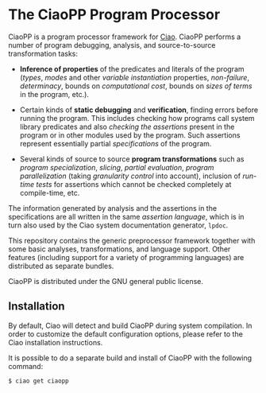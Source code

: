 # The CiaoPP Program Processor

CiaoPP is a program processor framework for
[Ciao](https://github.com/ciao-lang/ciao). CiaoPP performs a number of
program debugging, analysis, and source-to-source transformation
tasks:

 - **Inference of properties** of the predicates and literals of the
   program (*types*, *modes* and other *variable instantiation*
   properties, *non-failure*, *determinacy*, bounds on *computational
   cost*, bounds on *sizes of terms* in the program, etc.).

 - Certain kinds of **static debugging** and **verification**, finding
   errors before running the program. This includes checking how
   programs call system library predicates and also *checking the
   assertions* present in the program or in other modules used by the
   program. Such assertions represent essentially partial
   *specifications* of the program.

 - Several kinds of source to source **program transformations** such
   as *program specialization*, *slicing*, *partial evaluation*,
   *program parallelization* (taking *granularity control* into
   account), inclusion of *run-time tests* for assertions which cannot
   be checked completely at compile-time, etc.

The information generated by analysis and the assertions in the
specifications are all written in the same *assertion language*, which
is in turn also used by the Ciao system documentation generator,
`lpdoc`.

This repository contains the generic preprocessor framework together
with some basic analyses, transformations, and language support. Other
features (including support for a variety of programming languages)
are distributed as separate bundles. 

CiaoPP is distributed under the GNU general public license.

## Installation

By default, Ciao will detect and build CiaoPP during system
compilation. In order to customize the default configuration options,
please refer to the Ciao installation instructions.

It is possible to do a separate build and install of CiaoPP with the
following command:

```
$ ciao get ciaopp
```

